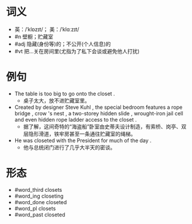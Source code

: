 # 词义
- 英：/ˈklɒzɪt/； 美：/ˈklɑːzɪt/
- #n 壁橱；贮藏室
- #adj 隐藏(身份等)的；不公开(个人信息)的
- #vt 把…关在房间里(尤指为了私下会谈或避免他人打扰)
# 例句
- The table is too big to go onto the closet .
	- 桌子太大，放不进贮藏室里。
- Created by designer Steve Kuhl , the special bedroom features a rope bridge , crow 's nest , a two-storey hidden slide , wrought-iron jail cell and even hidden rope ladder access to the closet .
	- 据了解，这间奇特的“海盗船”卧室由史蒂夫设计制造，有索桥、岗亭、双层隐形滑道，铁牢房甚至一条通往贮藏室的绳梯。
- He was closeted with the President for much of the day .
	- 他与总统闭门进行了几乎大半天的密谈。
# 形态
- #word_third closets
- #word_ing closeting
- #word_done closeted
- #word_pl closets
- #word_past closeted
